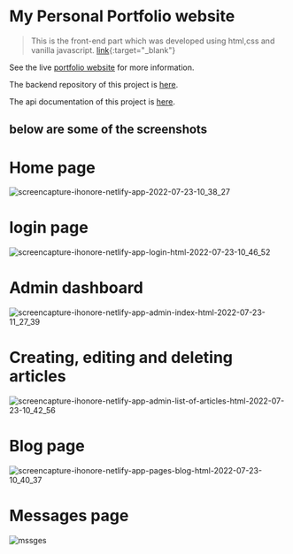 # My Personal Portfolio website

> This is the front-end part which was developed using html,css and vanilla javascript.
> [link](https://ihonore.netlify.app){:target="_blank"}

See the live <a href="https://ihonore.netlify.app" target="_blank">portfolio website</a> for more information.

The backend repository of this project is <a href="https://github.com/ihonore/my-brand-api" target="_blank">here</a>.

The api documentation of this project is <a href="https://ihonore-api-deploy.herokuapp.com/api-docs/" target="_blank">here</a>.

## below are some of the screenshots

# Home page

![screencapture-ihonore-netlify-app-2022-07-23-10_38_27](https://user-images.githubusercontent.com/79599396/185246227-9f36fa2f-59d1-49e6-8ae7-f0fbebb1646e.png)

# login page

![screencapture-ihonore-netlify-app-login-html-2022-07-23-10_46_52](https://user-images.githubusercontent.com/79599396/185246470-b1e0408c-d961-4b51-a2d0-c86e00915cdc.png)

# Admin dashboard

![screencapture-ihonore-netlify-app-admin-index-html-2022-07-23-11_27_39](https://user-images.githubusercontent.com/79599396/185246712-6c2e0758-58be-44b9-834f-89b63674b8d1.png)

# Creating, editing and deleting articles

![screencapture-ihonore-netlify-app-admin-list-of-articles-html-2022-07-23-10_42_56](https://user-images.githubusercontent.com/79599396/185246878-ff517f88-4820-4f0e-91e8-c06a45927380.png)

# Blog page

![screencapture-ihonore-netlify-app-pages-blog-html-2022-07-23-10_40_37](https://user-images.githubusercontent.com/79599396/185247006-5d354221-84ec-496f-9294-f443a2cc8492.png)

# Messages page

![mssges](https://user-images.githubusercontent.com/79599396/185247164-511d0a69-7b28-4698-ae02-8cd839f30ddf.png)
